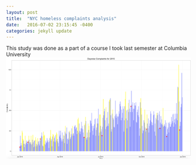 ```yaml
---
layout: post
title:  "NYC homeless complaints analysis"
date:   2016-07-02 23:15:45 -0400
categories: jekyll update
---
```


This study was done as a part of a course I took last semester at Columbia University ![homeless_complaints](/images/festival_dots.png)


